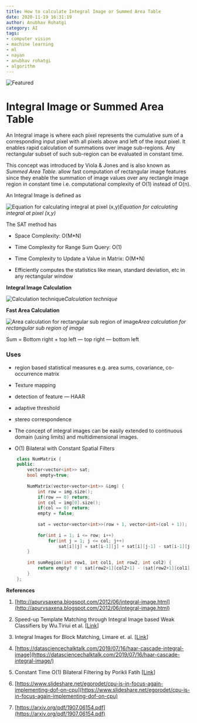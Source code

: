 ```yaml
---
title: How to calculate Integral Image or Summed Area Table
date: 2020-11-19 16:31:19
author: Anubhav Rohatgi
category: AI
tags: 
- computer vision
- machine learning
- ml
- nayan
- anubhav rohatgi
- algorithm
---
```

![Featured](https://computersciencesource.files.wordpress.com/2010/09/adding_1.png)

# Integral Image or Summed Area Table

An Integral image is where each pixel represents the cumulative sum of a corresponding input pixel with all pixels above and left of the input pixel. It enables rapid calculation of summations over image sub-regions. Any rectangular subset of such sub-region can be evaluated in constant time.

This concept was introduced by Viola & Jones and is also known as *Summed Area Table*. allow fast computation of rectangular image features since they enable the summation of image values over any rectangle image region in constant time i.e. computational complexity of O(1) instead of O(n).

An Integral Image is defined as

![Equation for calculating integral at pixel (x,y)](https://cdn-images-1.medium.com/max/2000/1*HuWIaHKKvoDeW8nb7Tv_bA.png)*Equation for calculating integral at pixel (x,y)*

The SAT method has

* Space Complexity: O(M*N)

* Time Complexity for Range Sum Query: O(1)

* Time Complexity to Update a Value in Matrix: O(M*N)

* Efficiently computes the statistics like mean, standard deviation, etc in any rectangular window

**Integral Image Calculation**

![Calculation technique](https://cdn-images-1.medium.com/max/2000/1*_7Njr9cFmFHPenoRp6h-zg.gif)*Calculation technique*

**Fast Area Calculation**

![Area calculation for rectangular sub region of image](https://cdn-images-1.medium.com/max/2000/1*PJej9r3CaOhyYIEImjaEBQ.gif)*Area calculation for rectangular sub region of image*

Sum = Bottom right + top left — top right — bottom left

### **Uses**

* region based statistical measures e.g. area sums, covariance, co-occurrence matrix

* Texture mapping

* detection of feature — HAAR

* adaptive threshold

* stereo correspondence

* The concept of integral images can be easily extended to continuous domain (using limits) and multidimensional images.

* O(1) Bilateral with Constant Spatial Filters


```cpp
    class NumMatrix {
    public:
        vector<vector<int>> sat;
        bool empty=true;
        
        NumMatrix(vector<vector<int>> &img) {
            int row = img.size();
            if(row == 0) return;
            int col = img[0].size();
            if(col == 0) return;
            empty = false;
            
            sat = vector<vector<int>>(row + 1, vector<int>(col + 1));
            
            for(int i = 1; i <= row; i++)
                for(int j = 1; j <= col; j++)
                    sat[i][j] = sat[i-1][j] + sat[i][j-1] - sat[i-1][j-1] + img[i-1][j-1];
        }
        
        int sumRegion(int row1, int col1, int row2, int col2) {
            return empty? 0 : sat[row2+1][col2+1] - (sat[row2+1][col1] + sat[row1][col2+1] - sat[row1][col1]);
        }
    };
```
**References**

1. [http://apurvsaxena.blogspot.com/2012/06/integral-image.html](http://apurvsaxena.blogspot.com/2012/06/integral-image.html)

1. Speed-up Template Matching through Integral Image based Weak Classifiers by Wu.Tiriui et al. [[Link](http://citeseerx.ist.psu.edu/viewdoc/download?doi=10.1.1.730.9011&rep=rep1&type=pdf)]

1. Integral Images for Block Matching, Limare et. al. [[Link](https://www.ipol.im/pub/art/2014/57/article_lr.pdf)]

1. [https://datasciencechalktalk.com/2019/07/16/haar-cascade-integral-image](https://datasciencechalktalk.com/2019/07/16/haar-cascade-integral-image/)

1. Constant Time O(1) Bilateral Filtering by Porikli Fatih [[Link](https://inc.ucsd.edu/mplab/wordpress/wp-content/uploads/CVPR2008/Conference/data/papers/503.pdf)]

1. [https://www.slideshare.net/egorodet/cpu-is-in-focus-again-implementing-dof-on-cpu](https://www.slideshare.net/egorodet/cpu-is-in-focus-again-implementing-dof-on-cpu)

1. [https://arxiv.org/pdf/1907.06154.pdf](https://arxiv.org/pdf/1907.06154.pdf)
